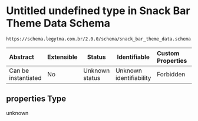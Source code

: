 # Untitled undefined type in Snack Bar Theme Data Schema

```txt
https://schema.legytma.com.br/2.0.0/schema/snack_bar_theme_data.schema.json#/properties
```




| Abstract            | Extensible | Status         | Identifiable            | Custom Properties | Additional Properties | Access Restrictions | Defined In                                                                                              |
| :------------------ | ---------- | -------------- | ----------------------- | :---------------- | --------------------- | ------------------- | ------------------------------------------------------------------------------------------------------- |
| Can be instantiated | No         | Unknown status | Unknown identifiability | Forbidden         | Allowed               | none                | [snack_bar_theme_data.schema.json\*](../schema/snack_bar_theme_data.schema.json) |

## properties Type

unknown
